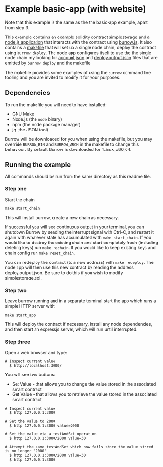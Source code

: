 # Example basic-app (with website)

Note that this example is the same as the the basic-app example, apart from step 3.

This example contains an example solidity contract [simplestorage](simplestorage.sol) and a [node.js application](app.js) that interacts with the contract using [burrow.js](../../burrow.js/README.md). It also contains a [makefile](makefile) that will set up a single node chain, deploy the contract using `burrow deploy`. The node app configures itself to use the the single node chain my looking for [account.json](account.json) and [deploy.output.json](deploy.output.json) files that are emitted by `burrow deploy` and the makefile.

The makefile provides some examples of using the `burrow` command line tooling and you are invited to modify it for your purposes.

## Dependencies
To run the makefile you will need to have installed:

- GNU Make
- Node.js (the `node` binary)
- npm (the node package manager)
- jq (the JSON tool)

Burrow will be downloaded for you when using the makefile, but you may override `BURROW_BIN` and `BURROW_ARCH` in the makefile to change this behaviour. By default Burrow is downloaded for `Linux_x86_64.

## Running the example

All commands should be run from the same directory as this readme file.

### Step one
Start the chain

```shell
make start_chain
```

This will install burrow, create a new chain as necessary.

If successful you will see continuous output in your terminal, you can shutdown Burrow by sending the interrupt signal with Ctrl-C, and restart it again with whatever state has accumulated with `make start_chain`. If you would like to destroy the existing chain and start completely fresh (including deleting keys) run `make rechain`. If you would like to keep existing keys and chain config run `make reset_chain`.

You can redeploy the contract (to a new address) with `make redeploy`. The node app will then use this new contract by reading the address deploy.output.json. Be sure to do this if you wish to modify simplestorage.sol.

### Step two
Leave burrow running and in a separate terminal start the app which runs a simple HTTP server with:

```shell
make start_app
```

This will deploy the contract if necessary, install any node dependencies, and then start an expressjs server, which will run until interrupted.

### Step three
Open a web browser and type:

```shell
# Inspect current value
  $ http://localhost:3000/
```

You will see two buttons:
* Set Value - that allows you to change the value stored in the associated smart contract
* Get Value - that allows you to retrieve the value stored in the associated smart contract
```shell
# Inspect current value
  $ http 127.0.0.1:3000
  
# Set the value to 2000
  $ http 127.0.0.1:3000 value=2000
  
# Set the value via a testAndSet operation
  $ http 127.0.0.1:3000/2000 value=30
  
# Attempt the same testAndSet which now fails since the value stored is no longer '2000'
  $ http 127.0.0.1:3000/2000 value=30
  $ http 127.0.0.1:3000
```
